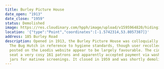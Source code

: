 ```yaml
---
title: Burley Picture House
date_open: "1913"
date_close: "1959"
status: Demolished
image: https://res.cloudinary.com/hpph/image/upload/v1595964820/hidinginplainsight/burleypicturehouse.svg
location: '{"type":"Point","coordinates":[-1.5742314,53.8057387]}'
address: 185 Burley Road
description: Opened in 1913, the Burley Picture House was colloquially known as
  The Bug Hutch in reference to hygiene standards, though user recollections
  posted on the Leodis website appear to be largely favourable. The cinema could
  seat a very cosy 161 patrons and apparently accepted payment via washed glass
  jars for matinee screenings. It closed in 1959 and was shortly demolished.
---
```

